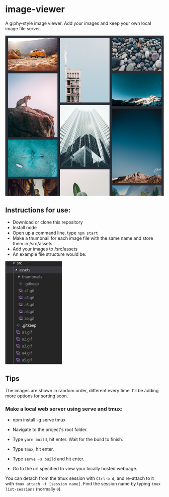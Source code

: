 # image-viewer

A giphy-style image viewer. Add your images and keep your own local image file server.

![An example of the site](./public/image-viewer.png)

## Instructions for use:

* Download or clone this repository
* Install node
* Open up a command line, type `npm start`
* Make a thumbnail for each image file with the same name and store them in /src/assets
* Add your images to /src/assets
* An example file structure would be:

![An example of the site](./public/example-structure.png)

## Tips

The images are shown in random order, different every time. I'll be adding more options for sorting soon.

### Make a local web server using serve and tmux:

* npm install -g serve tmux

* Navigate to the project's root folder.

* Type `yarn build`, hit enter. Wait for the build to finish.

* Type `tmux`, hit enter.

* Type `serve -s build` and hit enter.

* Go to the url specified to view your locally hosted webpage.

You can detach from the tmux session with `Ctrl-b d`, and re-attach to it with `tmux attach -t [session name]`. Find the session name by typing `tmux list-sessions` (normally `0`).